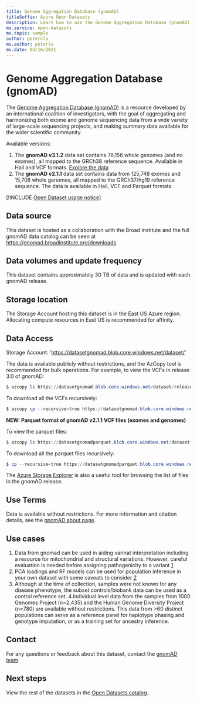 ```yaml
---
title: Genome Aggregation Database (gnomAD)
titleSuffix: Azure Open Datasets
description: Learn how to use the Genome Aggregation Database (gnomAD) dataset in Azure Open Datasets.
ms.service: open-datasets
ms.topic: sample
author: peterclu
ms.author: peterlu
ms.date: 04/16/2021
---
```


# Genome Aggregation Database (gnomAD)

The [Genome Aggregation Database (gnomAD)](https://gnomad.broadinstitute.org/) is a resource developed by an international coalition of investigators, with the goal of aggregating and harmonizing both exome and genome sequencing data from a wide variety of large-scale sequencing projects, and making summary data available for the wider scientific community.

Available versions:

1. The **gnomAD v3.1.2** data set contains 76,156 whole genomes (and no exomes), all mapped to the GRCh38 reference sequence. Available in Hail and VCF formats. [Explore the data](https://msit.powerbi.com/reportEmbed?reportId=876ec2da-e6e4-42c9-9a28-c3d313c6e3eb&autoAuth=true&ctid=72f988bf-86f1-41af-91ab-2d7cd011db47&config=eyJjbHVzdGVyVXJsIjoiaHR0cHM6Ly9kZi1tc2l0LXNjdXMtcmVkaXJlY3QuYW5hbHlzaXMud2luZG93cy5uZXQvIn0%3D)
2. The **gnomAD v2.1.1** data set contains data from 125,748 exomes and 15,708 whole genomes, all mapped to the GRCh37/hg19 reference sequence. The data is available in Hail, VCF and Parquet formats.

[!INCLUDE [Open Dataset usage notice](../../includes/open-datasets-usage-note.md)]

## Data source

This dataset is hosted as a collaboration with the Broad Institute and the full gnomAD data catalog can be seen at https://gnomad.broadinstitute.org/downloads

## Data volumes and update frequency

This dataset contains approximately 30 TB of data and is updated with each gnomAD release.

## Storage location

The Storage Account hosting this dataset is in the East US Azure region. Allocating compute resources in East US is recommended for affinity.

## Data Access

Storage Account: 'https://datasetgnomad.blob.core.windows.net/dataset/'

The data is available publicly without restrictions, and the AzCopy tool is recommended for bulk operations. For example, to view the VCFs in release 3.0 of gnomAD:

```powershell
$ azcopy ls https://datasetgnomad.blob.core.windows.net/dataset/release/3.0/vcf/genomes
```

To download all the VCFs recursively:

```powershell
$ azcopy cp --recursive=true https://datasetgnomad.blob.core.windows.net/dataset/release/3.0/vcf/genomes .
```

**NEW: Parquet format of gnomAD v2.1.1 VCF files (exomes and genomes)**

To view the parquet files:

```powershell
$ azcopy ls https://datasetgnomadparquet.blob.core.windows.net/dataset
```

To download all the parquet files recursively:

```powershell
$ cp --recursive=true https://datasetgnomadparquet.blob.core.windows.net/dataset
```

The [Azure Storage Explorer](https://azure.microsoft.com/features/storage-explorer/) is also a useful tool for browsing the list of files in the gnomAD release.

## Use Terms

Data is available without restrictions. For more information and citation details, see the [gnomAD about page](https://gnomad.broadinstitute.org/about).

## Use cases

1. Data from gnomad can be used in aiding varinat interpretation including a resource for mitochondrial and structural variations. However, careful evaluation is needed before assigning pathogenicity to a variant [1](https://onlinelibrary.wiley.com/doi/10.1002/humu.24309)
2. PCA loadings and RF models can be used for population inference in your own dataset with some caveats to consider [2](https://gnomad.broadinstitute.org/news/2021-09-using-the-gnomad-ancestry-principal-components-analysis-loadings-and-random-forest-classifier-on-your-dataset/#how-to-use-the-loadings-and-rf-model-on-your-own-dataset)
3. Although at the time of collection, samples were not known for any disease phenotype, the subset controls/biobank data can be used as a control reference set.
4.Individual level data from the samples from 1000 Genomes Project (n=2,435) and the Human Genome Diversity Project (n=780) are available without restrictions. This data from >60 distinct populations can serve as a reference panel for haplotype phasing and genotype imputation, or as a training set for ancestry inference.

## Contact

For any questions or feedback about this dataset, contact the [gnomAD team](https://gnomad.broadinstitute.org/contact).

## Next steps

View the rest of the datasets in the [Open Datasets catalog](dataset-catalog.md).

